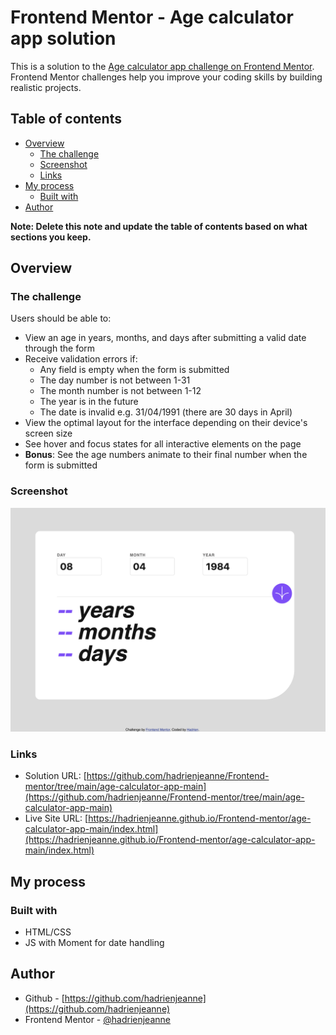 # Frontend Mentor - Age calculator app solution

This is a solution to the [Age calculator app challenge on Frontend Mentor](https://www.frontendmentor.io/challenges/age-calculator-app-dF9DFFpj-Q). Frontend Mentor challenges help you improve your coding skills by building realistic projects. 

## Table of contents

- [Overview](#overview)
  - [The challenge](#the-challenge)
  - [Screenshot](#screenshot)
  - [Links](#links)
- [My process](#my-process)
  - [Built with](#built-with)
- [Author](#author)

**Note: Delete this note and update the table of contents based on what sections you keep.**

## Overview

### The challenge

Users should be able to:

- View an age in years, months, and days after submitting a valid date through the form
- Receive validation errors if:
  - Any field is empty when the form is submitted
  - The day number is not between 1-31
  - The month number is not between 1-12
  - The year is in the future
  - The date is invalid e.g. 31/04/1991 (there are 30 days in April)
- View the optimal layout for the interface depending on their device's screen size
- See hover and focus states for all interactive elements on the page
- **Bonus**: See the age numbers animate to their final number when the form is submitted

### Screenshot

![](./Screenshot.png)

### Links

- Solution URL: [https://github.com/hadrienjeanne/Frontend-mentor/tree/main/age-calculator-app-main](https://github.com/hadrienjeanne/Frontend-mentor/tree/main/age-calculator-app-main)
- Live Site URL: [https://hadrienjeanne.github.io/Frontend-mentor/age-calculator-app-main/index.html](https://hadrienjeanne.github.io/Frontend-mentor/age-calculator-app-main/index.html)

## My process

### Built with

- HTML/CSS
- JS with Moment for date handling

## Author

- Github - [https://github.com/hadrienjeanne](https://github.com/hadrienjeanne)
- Frontend Mentor - [@hadrienjeanne](https://www.frontendmentor.io/profile/hadrienjeanne)
